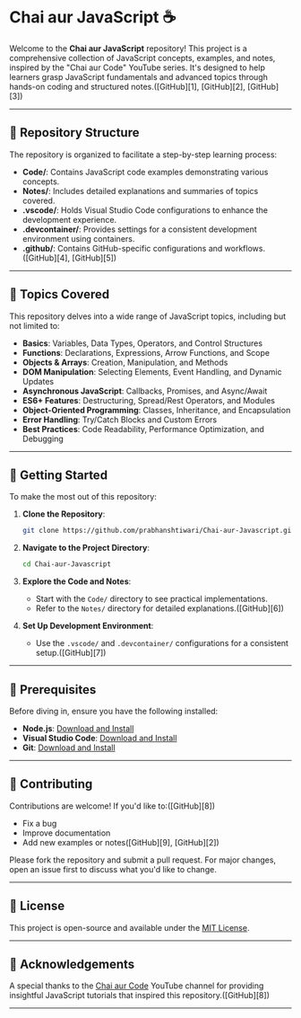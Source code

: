 
# Chai aur JavaScript ☕️

Welcome to the **Chai aur JavaScript** repository! This project is a comprehensive collection of JavaScript concepts, examples, and notes, inspired by the "Chai aur Code" YouTube series. It's designed to help learners grasp JavaScript fundamentals and advanced topics through hands-on coding and structured notes.([GitHub][1], [GitHub][2], [GitHub][3])

---

## 📁 Repository Structure

The repository is organized to facilitate a step-by-step learning process:

* **Code/**: Contains JavaScript code examples demonstrating various concepts.
* **Notes/**: Includes detailed explanations and summaries of topics covered.
* **.vscode/**: Holds Visual Studio Code configurations to enhance the development experience.
* **.devcontainer/**: Provides settings for a consistent development environment using containers.
* **.github/**: Contains GitHub-specific configurations and workflows.([GitHub][4], [GitHub][5])

---

## 🧠 Topics Covered

This repository delves into a wide range of JavaScript topics, including but not limited to:

* **Basics**: Variables, Data Types, Operators, and Control Structures
* **Functions**: Declarations, Expressions, Arrow Functions, and Scope
* **Objects & Arrays**: Creation, Manipulation, and Methods
* **DOM Manipulation**: Selecting Elements, Event Handling, and Dynamic Updates
* **Asynchronous JavaScript**: Callbacks, Promises, and Async/Await
* **ES6+ Features**: Destructuring, Spread/Rest Operators, and Modules
* **Object-Oriented Programming**: Classes, Inheritance, and Encapsulation
* **Error Handling**: Try/Catch Blocks and Custom Errors
* **Best Practices**: Code Readability, Performance Optimization, and Debugging

---

## 🚀 Getting Started

To make the most out of this repository:

1. **Clone the Repository**:

   ```bash
   git clone https://github.com/prabhanshtiwari/Chai-aur-Javascript.git
   ```

2. **Navigate to the Project Directory**:

   ```bash
   cd Chai-aur-Javascript
   ```

3. **Explore the Code and Notes**:

   * Start with the `Code/` directory to see practical implementations.
   * Refer to the `Notes/` directory for detailed explanations.([GitHub][6])

4. **Set Up Development Environment**:

   * Use the `.vscode/` and `.devcontainer/` configurations for a consistent setup.([GitHub][7])

---

## 📌 Prerequisites

Before diving in, ensure you have the following installed:

* **Node.js**: [Download and Install](https://nodejs.org/)
* **Visual Studio Code**: [Download and Install](https://code.visualstudio.com/)
* **Git**: [Download and Install](https://git-scm.com/)

---

## 🤝 Contributing

Contributions are welcome! If you'd like to:([GitHub][8])

* Fix a bug
* Improve documentation
* Add new examples or notes([GitHub][9], [GitHub][2])

Please fork the repository and submit a pull request. For major changes, open an issue first to discuss what you'd like to change.

---

## 📄 License

This project is open-source and available under the [MIT License](LICENSE).

---

## 🙏 Acknowledgements

A special thanks to the [Chai aur Code](https://www.youtube.com/playlist?list=PLu71SKxNbfoBuX3f4EOACle2y-tRC5Q37) YouTube channel for providing insightful JavaScript tutorials that inspired this repository.([GitHub][8])

---

